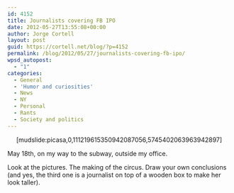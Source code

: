 ```yaml
---
id: 4152
title: Journalists covering FB IPO
date: 2012-05-27T13:55:08+00:00
author: Jorge Cortell
layout: post
guid: https://cortell.net/blog/?p=4152
permalink: /blog/2012/05/27/journalists-covering-fb-ipo/
wpsd_autopost:
  - "1"
categories:
  - General
  - 'Humor and curiosities'
  - News
  - NY
  - Personal
  - Rants
  - Society and politics
---
```

<p style="text-align: center">
  [mudslide:picasa,0,111219615350942087056,5745402063963942897]
</p>

May 18th, on my way to the subway, outside my office.

Look at the pictures. The making of the circus. Draw your own conclusions (and yes, the third one is a journalist on top of a wooden box to make her look taller).